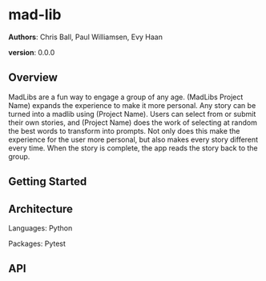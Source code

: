 # mad-lib 

**Authors**: Chris Ball, Paul Williamsen, Evy Haan

**version**: 0.0.0

## Overview
MadLibs are a fun way to engage a group of any age. (MadLibs Project Name) expands the experience to make it more personal. Any story can be turned into a madlib using (Project Name). Users can select from or submit their own stories, and (Project Name) does the work of selecting at random the best words to transform into prompts. Not only does this make the experience for the user more personal, but also makes every story different every time. When the story is complete, the app reads the story back to the group.

## Getting Started


## Architecture
Languages: Python

Packages:
Pytest


## API
